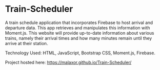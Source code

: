 # Train-Scheduler

A train schedule application that incorporates Firebase to host arrival and departure data. 
This app retrieves and manipulates this information with Moment.js. 
This website will provide up-to-date information about various trains, namely their arrival times and how many minutes remain until they arrive at their station.

Technology Used: HTML, JavaScript, Bootstrap CSS, Moment.js, Firebase.

Project hosted here: https://malaxor.github.io/Train-Scheduler/
